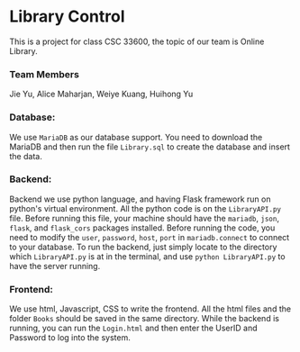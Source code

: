 # Library Control
This is a project for class CSC 33600, the topic of our team is Online Library.

### Team Members
Jie Yu, Alice Maharjan, Weiye Kuang, Huihong Yu 

### Database:

We use `MariaDB` as our database support.
You need to download the MariaDB and then run the file `Library.sql` to create the database and insert the data.

### Backend:

Backend we use python language, and having Flask framework run on python's virtual environment.
All the python code is on the `LibraryAPI.py` file.
Before running this file, your machine should have the `mariadb`, `json`, `flask`, and `flask_cors` packages installed.
Before running the code, you need to modify the `user`, `password`, `host`, `port` in `mariadb.connect` to connect to your database.
To run the backend, just simply locate to the directory which `LibraryAPI.py` is at in the terminal, and use `python LibraryAPI.py` to have the server running.

### Frontend:

We use html, Javascript, CSS to write the frontend.
All the html files and the folder `Books` should be saved in the same directory.
While the backend is running, you can run the `Login.html` and then enter the UserID and Password to log into the system.



